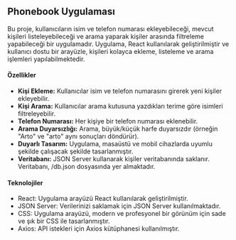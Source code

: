 ## Phonebook Uygulaması

Bu proje, kullanıcıların isim ve telefon numarası ekleyebileceği, mevcut kişileri listeleyebileceği ve arama yaparak kişiler arasında filtreleme yapabileceği bir uygulamadır. Uygulama, React kullanılarak geliştirilmiştir ve kullanıcı dostu bir arayüzle, kişileri kolayca ekleme, listeleme ve arama işlemleri yapılabilmektedir.

#### Özellikler

- **Kişi Ekleme:** Kullanıcılar isim ve telefon numarasını girerek yeni kişiler ekleyebilir.
- **Kişi Arama:** Kullanıcılar arama kutusuna yazdıkları terime göre isimleri filtreleyebilir.
- **Telefon Numarası:** Her kişiye bir telefon numarası eklenebilir.
- **Arama Duyarsızlığı:** Arama, büyük/küçük harfe duyarsızdır (örneğin "Arto" ve "arto" aynı sonuçları döndürür).
- **Duyarlı Tasarım:** Uygulama, masaüstü ve mobil cihazlarda uyumlu şekilde çalışacak şekilde tasarlanmıştır.
- **Veritabanı:** JSON Server kullanarak kişiler veritabanında saklanır. Veritabanı, /db.json dosyasında yer almaktadır.


#### Teknolojiler
- React: Uygulama arayüzü React kullanılarak geliştirilmiştir.
- JSON Server: Verilerinizi saklamak için JSON Server kullanılmaktadır.
- CSS: Uygulama arayüzü, modern ve profesyonel bir görünüm için sade ve şık bir CSS ile tasarlanmıştır.
- Axios: API istekleri için Axios kütüphanesi kullanılmıştır.
